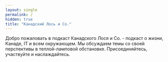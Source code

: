 ```yaml
---
layout: single
permalink: /
hidden: true
title: "Канадский Лось и Со."
---
```


Добро пожаловать в подкаст Канадского Лося и Со. - подкаст о жизни, Канаде, IT и всем окружающем. Мы обсуждаем темы со своей перспективы в теплой-ламповой обстановке. Присоединяйтесь, участвуйте и наслаждайтесь.